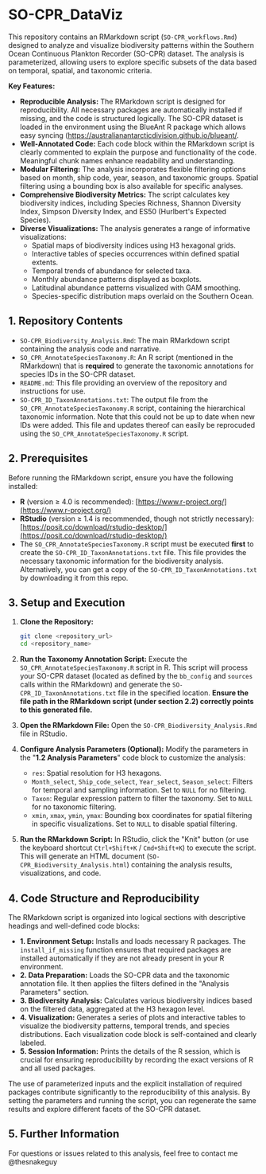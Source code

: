 # SO-CPR_DataViz
This repository contains an RMarkdown script (`SO-CPR_workflows.Rmd`) designed to analyze and visualize biodiversity patterns within the Southern Ocean Continuous Plankton Recorder (SO-CPR) dataset. The analysis is parameterized, allowing users to explore specific subsets of the data based on temporal, spatial, and taxonomic criteria.

**Key Features:**

* **Reproducible Analysis:** The RMarkdown script is designed for reproducibility. All necessary packages are automatically installed if missing, and the code is structured logically. The SO-CPR dataset is loaded in the environment using the BlueAnt R package which allows easy syncing (https://australianantarcticdivision.github.io/blueant/.
* **Well-Annotated Code:** Each code block within the RMarkdown script is clearly commented to explain the purpose and functionality of the code. Meaningful chunk names enhance readability and understanding.
* **Modular Filtering:** The analysis incorporates flexible filtering options based on month, ship code, year, season, and taxonomic groups. Spatial filtering using a bounding box is also available for specific analyses.
* **Comprehensive Biodiversity Metrics:** The script calculates key biodiversity indices, including Species Richness, Shannon Diversity Index, Simpson Diversity Index, and ES50 (Hurlbert's Expected Species).
* **Diverse Visualizations:** The analysis generates a range of informative visualizations:
    * Spatial maps of biodiversity indices using H3 hexagonal grids.
    * Interactive tables of species occurrences within defined spatial extents.
    * Temporal trends of abundance for selected taxa.
    * Monthly abundance patterns displayed as boxplots.
    * Latitudinal abundance patterns visualized with GAM smoothing.
    * Species-specific distribution maps overlaid on the Southern Ocean.

## 1. Repository Contents

* `SO-CPR_Biodiversity_Analysis.Rmd`: The main RMarkdown script containing the analysis code and narrative.
* `SO_CPR_AnnotateSpeciesTaxonomy.R`: An R script (mentioned in the RMarkdown) that is **required** to generate the taxonomic annotations for species IDs in the SO-CPR dataset. 
* `README.md`: This file providing an overview of the repository and instructions for use.
* `SO-CPR_ID_TaxonAnnotations.txt`: The output file from the `SO_CPR_AnnotateSpeciesTaxonomy.R` script, containing the hierarchical taxonomic information. Note that this could not be up to date when new IDs were added. This file and updates thereof can easily be reprocuded using the `SO_CPR_AnnotateSpeciesTaxonomy.R` script.

## 2. Prerequisites

Before running the RMarkdown script, ensure you have the following installed:

* **R** (version $\ge$ 4.0 is recommended): [https://www.r-project.org/](https://www.r-project.org/)
* **RStudio** (version $\ge$ 1.4 is recommended, though not strictly necessary): [https://posit.co/download/rstudio-desktop/](https://posit.co/download/rstudio-desktop/)
* The `SO_CPR_AnnotateSpeciesTaxonomy.R` script must be executed **first** to create the `SO-CPR_ID_TaxonAnnotations.txt` file. This file provides the necessary taxonomic information for the biodiversity analysis. Alternatively, you can get a copy of the `SO-CPR_ID_TaxonAnnotations.txt` by downloading it from this repo.

## 3. Setup and Execution

1.  **Clone the Repository:**
    ```bash
    git clone <repository_url>
    cd <repository_name>
    ```

2.  **Run the Taxonomy Annotation Script:**
    Execute the `SO_CPR_AnnotateSpeciesTaxonomy.R` script in R. This script will process your SO-CPR dataset (located as defined by the `bb_config` and `sources` calls within the RMarkdown) and generate the `SO-CPR_ID_TaxonAnnotations.txt` file in the specified location. **Ensure the file path in the RMarkdown script (under section 2.2) correctly points to this generated file.**

3.  **Open the RMarkdown File:**
    Open the `SO-CPR_Biodiversity_Analysis.Rmd` file in RStudio.

4.  **Configure Analysis Parameters (Optional):**
    Modify the parameters in the "**1.2 Analysis Parameters**" code block to customize the analysis:
    * `res`: Spatial resolution for H3 hexagons.
    * `Month_select`, `Ship_code_select`, `Year_select`, `Season_select`: Filters for temporal and sampling information. Set to `NULL` for no filtering.
    * `Taxon`: Regular expression pattern to filter the taxonomy. Set to `NULL` for no taxonomic filtering.
    * `xmin`, `xmax`, `ymin`, `ymax`: Bounding box coordinates for spatial filtering in specific visualizations. Set to `NULL` to disable spatial filtering.

5.  **Run the RMarkdown Script:**
    In RStudio, click the "Knit" button (or use the keyboard shortcut `Ctrl+Shift+K` / `Cmd+Shift+K`) to execute the script. This will generate an HTML document (`SO-CPR_Biodiversity_Analysis.html`) containing the analysis results, visualizations, and code.

## 4. Code Structure and Reproducibility

The RMarkdown script is organized into logical sections with descriptive headings and well-defined code blocks:

* **1. Environment Setup:** Installs and loads necessary R packages. The `install_if_missing` function ensures that required packages are installed automatically if they are not already present in your R environment.
* **2. Data Preparation:** Loads the SO-CPR data and the taxonomic annotation file. It then applies the filters defined in the "Analysis Parameters" section.
* **3. Biodiversity Analysis:** Calculates various biodiversity indices based on the filtered data, aggregated at the H3 hexagon level.
* **4. Visualization:** Generates a series of plots and interactive tables to visualize the biodiversity patterns, temporal trends, and species distributions. Each visualization code block is self-contained and clearly labeled.
* **5. Session Information:** Prints the details of the R session, which is crucial for ensuring reproducibility by recording the exact versions of R and all used packages.

The use of parameterized inputs and the explicit installation of required packages contribute significantly to the reproducibility of this analysis. By setting the parameters and running the script, you can regenerate the same results and explore different facets of the SO-CPR dataset.

## 5. Further Information

For questions or issues related to this analysis, feel free to contact me @thesnakeguy
